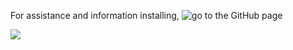 For assistance and information installing, ![go to the GitHub page](http://milkytiptoe.github.com/Name-Sync/)

![](http://i.imgur.com/fXCTa.png)